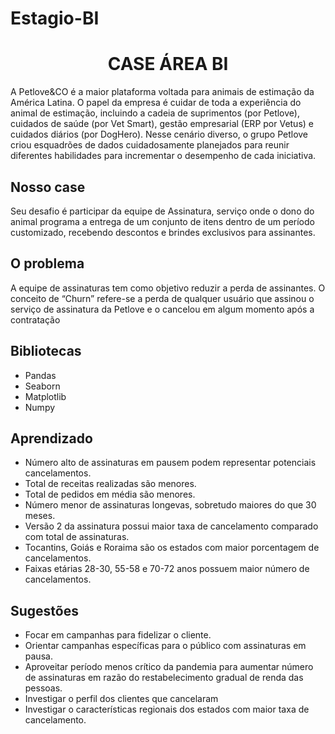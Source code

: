 # Estagio-BI

<h1 style="text-align:center;">CASE ÁREA BI</h1>

<p> A Petlove&CO é a maior plataforma voltada para animais de estimação da América
Latina. O papel da empresa é cuidar de toda a experiência do animal de estimação,
incluindo a cadeia de suprimentos (por Petlove), cuidados de saúde (por Vet Smart),
gestão empresarial (ERP por Vetus) e cuidados diários (por DogHero). Nesse
cenário diverso, o grupo Petlove criou esquadrões de dados cuidadosamente
planejados para reunir diferentes habilidades para incrementar o desempenho de
cada iniciativa.</p>
<h2>Nosso case</h2>
<p>Seu desafio é participar da equipe de Assinatura, serviço onde o dono do animal
programa a entrega de um conjunto de itens dentro de um período customizado,
recebendo descontos e brindes exclusivos para assinantes.</p>

<h2>O problema</h2>
<p>A equipe de assinaturas tem como objetivo reduzir a perda de assinantes. O
conceito de “Churn” refere-se a perda de qualquer usuário que assinou o serviço de
assinatura da Petlove e o cancelou em algum momento após a contratação</p>

<h2>Bibliotecas</h2>

 * Pandas <br>
 * Seaborn <br>
 * Matplotlib <br>
 * Numpy <br>
 
 <h2>Aprendizado</h2>
 
* Número alto de assinaturas em pausem podem representar potenciais cancelamentos.
* Total de receitas realizadas são menores.
* Total de pedidos em média são menores.
* Número menor de assinaturas longevas,  sobretudo maiores do que 30 meses.
* Versão 2 da assinatura possui maior taxa de cancelamento comparado com total de assinaturas.
* Tocantins, Goiás e Roraima são os estados com maior porcentagem de cancelamentos.
* Faixas etárias 28-30, 55-58 e 70-72 anos possuem maior número de cancelamentos.

<h2>Sugestões</h2>

* Focar em campanhas para fidelizar o cliente.
* Orientar campanhas específicas para o público com assinaturas em pausa.
* Aproveitar período menos crítico da pandemia para aumentar número de assinaturas em razão do restabelecimento gradual de renda das pessoas.
* Investigar o perfil dos clientes que cancelaram
* Investigar o características regionais dos estados com maior taxa de cancelamento.

